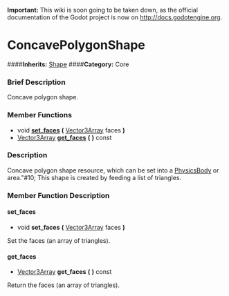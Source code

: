 **Important:** This wiki is soon going to be taken down, as the official documentation of the Godot project is now on http://docs.godotengine.org.

#  ConcavePolygonShape  
####**Inherits:** [Shape](class_shape)
####**Category:** Core

###  Brief Description  
Concave polygon shape.

###  Member Functions 
  * void  **[set&#95;faces](#set_faces)**  **(** [Vector3Array](class_vector3array) faces  **)**
  * [Vector3Array](class_vector3array)  **[get&#95;faces](#get_faces)**  **(** **)** const

###  Description  
Concave polygon shape resource, which can be set into a [PhysicsBody](class_physicsbody) or area."#10;           This shape is created by feeding a list of triangles.

###  Member Function Description  

#### <a name="set_faces">set_faces</a>
  * void  **set&#95;faces**  **(** [Vector3Array](class_vector3array) faces  **)**

Set the faces (an array of triangles).

#### <a name="get_faces">get_faces</a>
  * [Vector3Array](class_vector3array)  **get&#95;faces**  **(** **)** const

Return the faces (an array of triangles).
